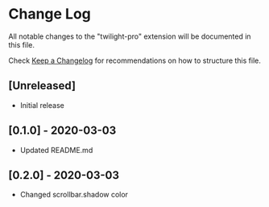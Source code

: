 # Change Log

All notable changes to the "twilight-pro" extension will be documented in this file.

Check [Keep a Changelog](http://keepachangelog.com/) for recommendations on how to structure this file.

## [Unreleased]

- Initial release

## [0.1.0] - 2020-03-03

- Updated README.md

## [0.2.0] - 2020-03-03

- Changed scrollbar.shadow color
